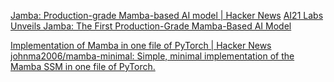 
[Jamba: Production-grade Mamba-based AI model | Hacker News](https://news.ycombinator.com/item?id=39853958)
[AI21 Labs Unveils Jamba: The First Production-Grade Mamba-Based AI Model](https://www.maginative.com/article/ai21-labs-unveils-jamba-the-first-production-grade-mamba-based-ai-model/)

[Implementation of Mamba in one file of PyTorch | Hacker News](https://news.ycombinator.com/item?id=38708730)
[johnma2006/mamba-minimal: Simple, minimal implementation of the Mamba SSM in one file of PyTorch.](https://github.com/johnma2006/mamba-minimal)

